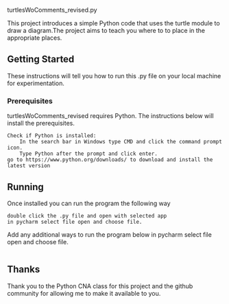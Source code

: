 turtlesWoComments_revised.py

This project introduces a simple Python code that uses the turtle module to draw a diagram.The project aims to teach you where to 
to place in the appropriate places.


## Getting Started

These instructions will tell you how to run this .py file on your local machine for experimentation.

### Prerequisites

turtlesWoComments_revised requires Python. The instructions below will install the prerequisites.

```
Check if Python is installed:
	In the search bar in Windows type CMD and click the command prompt icon. 
	Type Python after the prompt and click enter.
go to https://www.python.org/downloads/ to download and install the latest version
```

## Running
Once installed you can run the program the following way

```
double click the .py file and open with selected app
in pycharm select file open and choose file.
```

Add any additional ways to run the program below
in pycharm select file open and choose file.
```

```

## Thanks
Thank you to the Python CNA class for this project and the github community for allowing me to make it available to you.